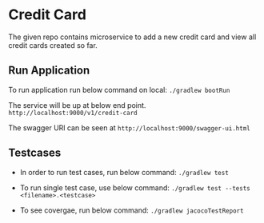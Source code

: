 # Credit Card
The given repo contains microservice to add a new credit card and view all credit cards created so far.

## Run Application

To run application run below command on local:
```./gradlew bootRun```

The service will be up at below end point.
```http://localhost:9000/v1/credit-card```

The swagger URl can be seen at 
```http://localhost:9000/swagger-ui.html```

## Testcases

* In order to run test cases, run below command:
```./gradlew test```

* To run single test case, use below command:
```./gradlew test --tests <filename>.<testcase>```

* To see covergae, run below command:
```./gradlew jacocoTestReport```
